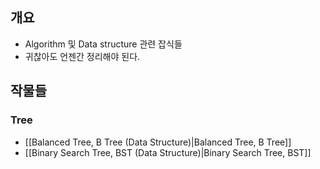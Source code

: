 ## 개요

- Algorithm 및 Data structure 관련 잡식들
- 귀찮아도 언젠간 정리해야 된다.

## 작물들

### Tree

- [[Balanced Tree, B Tree (Data Structure)|Balanced Tree, B Tree]]
- [[Binary Search Tree, BST (Data Structure)|Binary Search Tree, BST]]